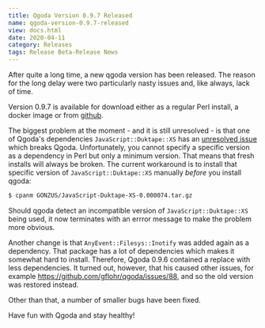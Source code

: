 ```yaml
---
title: Qgoda Version 0.9.7 Released
name: qgoda-version-0.9.7-released
view: docs.html
date: 2020-04-11
category: Releases
tags: Release Beta-Release News
---
```

After quite a long time, a new qgoda version has been released.  The reason
for the long delay were two particularly nasty issues and, like always,
lack of time.

Version 0.9.7 is available for download either as a regular Perl install, a
docker image or from [github](https://github.com/gflohr/qgoda/releases).

The biggest problem at the moment - and it is still unresolved - is that
one of Qgoda's dependencies `JavaScript::Duktape::XS` has an
[unresolved issue](https://github.com/gonzus/JavaScript-Duktape-XS/issues/13)
which breaks Qgoda.  Unfortunately, you cannot specify a specific version
as a dependency in Perl but only a minimum version.  That means that fresh
installs will always be broken.  The current workaround is to install that
specific version of `JavaScript::Duktape::XS` manually *before* you install qgoda:

```sh
$ cpanm GONZUS/JavaScript-Duktape-XS-0.000074.tar.gz
```

Should qgoda detect an incompatible version of `JavaScript::Duktape::XS` being
used, it now terminates with an errror message to make the problem more 
obvious.

Another change is that `AnyEvent::Filesys::Inotify` was added again as a
dependency.  That package has a lot of dependencies which makes it somewhat
hard to install.  Therefore, Qgoda 0.9.6 contained a replace with less
dependencies.  It turned out, however, that his caused other issues, for
example https://github.com/gflohr/qgoda/issues/88, and so the old
version was restored instead.

Other than that, a number of smaller bugs have been fixed.

Have fun with Qgoda and stay healthy!
